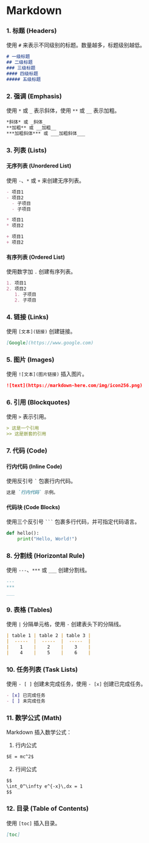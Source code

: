 # Markdown

### 1. 标题 (Headers)

使用 `#` 来表示不同级别的标题。数量越多，标题级别越低。

```markdown
# 一级标题
## 二级标题
### 三级标题
#### 四级标题
##### 五级标题
```

### 2. 强调 (Emphasis)

使用 `*` 或 `_` 表示斜体，使用 `**` 或 `__` 表示加粗。

```markdown
*斜体* 或 _斜体_
**加粗** 或 __加粗__
***加粗斜体*** 或 ___加粗斜体___
```

### 3. 列表 (Lists)

#### 无序列表 (Unordered List)

使用 `-`、`*` 或 `+` 来创建无序列表。

```markdown
- 项目1
- 项目2
  - 子项目
  - 子项目

* 项目1
* 项目2

+ 项目1
+ 项目2
```

#### 有序列表 (Ordered List)

使用数字加 `.` 创建有序列表。

```markdown
1. 项目1
2. 项目2
   1. 子项目
   2. 子项目
```

### 4. 链接 (Links)

使用 `[文本](链接)` 创建链接。

```markdown
[Google](https://www.google.com)
```

### 5. 图片 (Images)

使用 `![文本](图片链接)` 插入图片。

```markdown
![text](https://markdown-here.com/img/icon256.png)
```

### 6. 引用 (Blockquotes)

使用 `>` 表示引用。

```markdown
> 这是一个引用
>> 这是嵌套的引用
```

### 7. 代码 (Code)

#### 行内代码 (Inline Code)

使用反引号 `` ` `` 包裹行内代码。

```markdown
这是 `行内代码` 示例。
```

#### 代码块 (Code Blocks)

使用三个反引号 `` ``` `` 包裹多行代码，并可指定代码语言。

```python
def hello():
    print("Hello, World!")
```

### 8. 分割线 (Horizontal Rule)

使用 `---`、`***` 或 `___` 创建分割线。

```markdown
---
***
___
```

### 9. 表格 (Tables)

使用 `|` 分隔单元格，使用 `-` 创建表头下的分隔线。

```markdown
| table 1 | table 2 | table 3 |
|  -----  |  -----  |  -----  |
|    1    |    2    |    3    |
|    4    |    5    |    6    |
```

### 10. 任务列表 (Task Lists)

使用 `- [ ]` 创建未完成任务，使用 `- [x]` 创建已完成任务。

```markdown
- [x] 已完成任务
- [ ] 未完成任务
```

### 11. 数学公式 (Math)

Markdown 插入数学公式：

1. 行内公式

```markdown
$E = mc^2$
```

2. 行间公式

```markdown
$$
\int_0^\infty e^{-x}\,dx = 1
$$
```

### 12. 目录 (Table of Contents)

使用 `[toc]` 插入目录。

```markdown
[toc]
```
